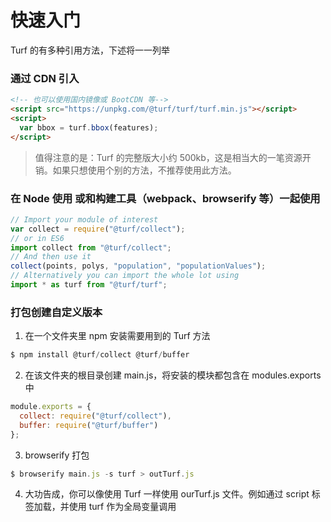 # 快速入门

Turf 的有多种引用方法，下述将一一列举

### 通过 CDN 引入

```html
<!-- 也可以使用国内镜像或 BootCDN 等-->
<script src="https://unpkg.com/@turf/turf/turf.min.js"></script>
<script>
  var bbox = turf.bbox(features);
</script>
```

> 值得注意的是：Turf 的完整版大小约 500kb，这是相当大的一笔资源开销。如果只想使用个别的方法，不推荐使用此方法。

### 在 Node 使用 或和构建工具（webpack、browserify 等）一起使用

```javascript
// Import your module of interest
var collect = require("@turf/collect");
// or in ES6
import collect from "@turf/collect";
// And then use it
collect(points, polys, "population", "populationValues");
// Alternatively you can import the whole lot using
import * as turf from "@turf/turf";
```

### 打包创建自定义版本

1. 在一个文件夹里 npm 安装需要用到的 Turf 方法

```javascript
$ npm install @turf/collect @turf/buffer
```

2. 在该文件夹的根目录创建 main.js，将安装的模块都包含在 modules.exports 中

```javascript
module.exports = {
  collect: require("@turf/collect"),
  buffer: require("@turf/buffer")
};
```

3. browserify 打包

```javascript
$ browserify main.js -s turf > outTurf.js
```

4. 大功告成，你可以像使用 Turf 一样使用 ourTurf.js 文件。例如通过 script 标签加载，并使用 turf 作为全局变量调用
